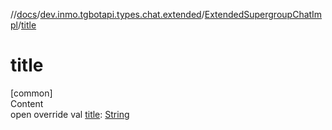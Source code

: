 //[docs](../../../index.md)/[dev.inmo.tgbotapi.types.chat.extended](../index.md)/[ExtendedSupergroupChatImpl](index.md)/[title](title.md)



# title  
[common]  
Content  
open override val [title](title.md): [String](https://kotlinlang.org/api/latest/jvm/stdlib/kotlin/-string/index.html)  



